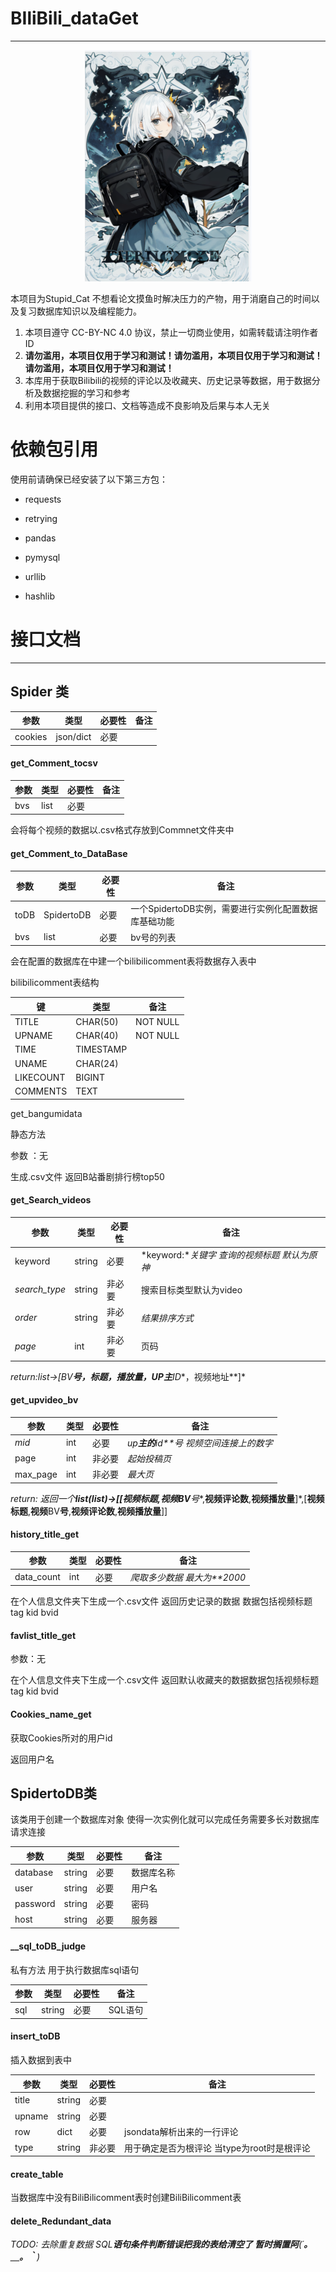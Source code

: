 # BIliBili_dataGet

------

<p align="center"><img src="./img/img_1.png" style="margin； 0 auto"/></p>



本项目为Stupid_Cat 不想看论文摸鱼时解决压力的产物，用于消磨自己的时间以及复习数据库知识以及编程能力。


1. 本项目遵守 CC-BY-NC 4.0 协议，禁止一切商业使用，如需转载请注明作者 ID
2. **请勿滥用，本项目仅用于学习和测试！请勿滥用，本项目仅用于学习和测试！请勿滥用，本项目仅用于学习和测试！**
3. 本库用于获取Bilibili的视频的评论以及收藏夹、历史记录等数据，用于数据分析及数据挖掘的学习和参考
4. 利用本项目提供的接口、文档等造成不良影响及后果与本人无关

# 依赖包引用

使用前请确保已经安装了以下第三方包：

- requests
- retrying
- pandas
- pymysql
- urllib

- hashlib

# 接口文档

------

## Spider 类

| 参数    | 类型      | 必要性 | 备注 |
| ------- | --------- | ------ | ---- |
| cookies | json/dict | 必要   |      |

#### get_Comment_tocsv

| 参数 | 类型 | 必要性 | 备注 |
| ---- | ---- | ------ | ---- |
| bvs  | list | 必要   |      |

会将每个视频的数据以.csv格式存放到Commnet文件夹中

#### get_Comment_to_DataBase

| 参数 | 类型       | 必要性 | 备注                                                 |
| ---- | ---------- | ------ | ---------------------------------------------------- |
| toDB | SpidertoDB | 必要   | 一个SpidertoDB实例，需要进行实例化配置数据库基础功能 |
| bvs  | list       | 必要   | bv号的列表                                           |

会在配置的数据库在中建一个bilibilicomment表将数据存入表中

bilibilicomment表结构

| 键        | 类型      | 备注     |
| --------- | --------- | -------- |
| TITLE     | CHAR(50)  | NOT NULL |
| UPNAME    | CHAR(40)  | NOT NULL |
| TIME      | TIMESTAMP |          |
| UNAME     | CHAR(24)  |          |
| LIKECOUNT | BIGINT    |          |
| COMMENTS  | TEXT      |          |

get_bangumidata

静态方法

参数 ：无

生成.csv文件 返回B站番剧排行榜top50

#### get_Search_videos

| 参数          | 类型   | 必要性 | 备注                                         |
| ------------- | ------ | ------ | -------------------------------------------- |
| keyword       | string | 必要   | *keyword:**关键字 查询的视频标题 默认为原神* |
| *search_type* | string | 非必要 | 搜索目标类型默认为video                      |
| *order*       | string | 非必要 | *结果排序方式*                               |
| *page*        | int    | 非必要 | 页码                                         |

*return:list->[BV**号，标题，播放量，**UP**主**ID**，视频地址**]*

#### get_upvideo_bv

| 参数     | 类型 | 必要性 | 备注                                    |
| -------- | ---- | ------ | --------------------------------------- |
| *mid*    | int  | 必要   | *up**主的**id**号 视频空间连接上的数字* |
| page     | int  | 非必要 | *起始投稿页*                            |
| max_page | int  | 非必要 | *最大页*                                |

*return:* *返回一个**list(list)->[[**视频标题**,**视频**BV**号**,**视频评论数**,**视频播放量**]*,[**视频标题**,**视频**BV**号**,**视频评论数**,**视频播放量**]]

#### history_title_get

| 参数       | 类型 | 必要性 | 备注                        |
| ---------- | ---- | ------ | --------------------------- |
| data_count | int  | 必要   | *爬取多少数据 最大为**2000* |

在个人信息文件夹下生成一个.csv文件  返回历史记录的数据   数据包括视频标题 tag kid bvid



#### favlist_title_get

参数：无

在个人信息文件夹下生成一个.csv文件  返回默认收藏夹的数据数据包括视频标题 tag kid bvid



#### Cookies_name_get

获取Cookies所对的用户id

返回用户名

## SpidertoDB类

该类用于创建一个数据库对象 使得一次实例化就可以完成任务需要多长对数据库请求连接

| 参数     | 类型   | 必要性 | 备注       |
| -------- | ------ | ------ | ---------- |
| database | string | 必要   | 数据库名称 |
| user     | string | 必要   | 用户名     |
| password | string | 必要   | 密码       |
| host     | string | 必要   | 服务器     |

#### __sql_toDB_judge

私有方法 用于执行数据库sql语句

| 参数 | 类型   | 必要性 | 备注    |
| ---- | ------ | ------ | ------- |
| sql  | string | 必要   | SQL语句 |

#### insert_toDB

插入数据到表中

| 参数   | 类型   | 必要性 | 备注                                        |
| ------ | ------ | ------ | ------------------------------------------- |
| title  | string | 必要   |                                             |
| upname | string | 必要   |                                             |
| row    | dict   | 必要   | jsondata解析出来的一行评论                  |
| type   | string | 非必要 | 用于确定是否为根评论 当type为root时是根评论 |

#### create_table

当数据库中没有BiliBilicomment表时创建BiliBilicomment表

#### delete_Redundant_data

*TODO:* *去除重复数据* *SQL**语句条件判断错误把我的表给清空了 暂时搁置阿**(´**。＿。｀**)*

